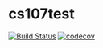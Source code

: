 # cs107test

[![Build Status](https://travis-ci.org/lucyzsunshine/cs107test.svg?branch=main)](https://travis-ci.org/lucyzsunshine/cs107test)
[![codecov](https://codecov.io/gh/lucyzsunshine/cs107test/branch/master/graph/badge.svg?token=V8NLKGW81H)](https://codecov.io/gh/lucyzsunshine/cs107test)


